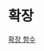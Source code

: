 # 확장

[확장 함수](%E1%84%92%E1%85%AA%E1%86%A8%E1%84%8C%E1%85%A1%E1%86%BC%20203a3984ad434158ad7f928450cda05f/%E1%84%92%E1%85%AA%E1%86%A8%E1%84%8C%E1%85%A1%E1%86%BC%20%E1%84%92%E1%85%A1%E1%86%B7%E1%84%89%E1%85%AE%203eb0d62714e749f6bf2afc7b834412de.md)